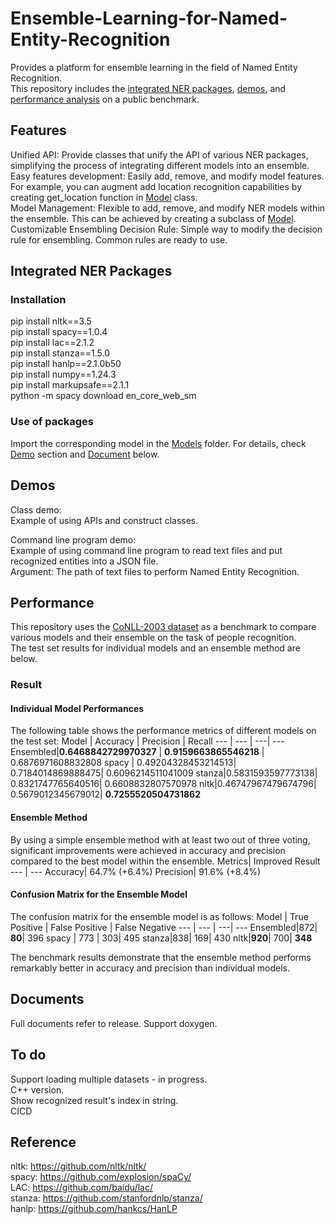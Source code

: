 # Ensemble-Learning-for-Named-Entity-Recognition
Provides a platform for ensemble learning in the field of Named Entity Recognition. \
This repository includes the [integrated NER packages](#integrated-ner-packages), [demos](#demos), and [performance analysis](#performance) on a public benchmark.

## Features
Unified API: Provide classes that unify the API of various NER packages, simplifying the process of integrating different models into an ensemble. \
Easy features development: Easily add, remove, and modify model features. For example, you can augment add location recognition capabilities by creating get_location function in [Model](Models) class. \
Model Management: Flexible to add, remove, and modify NER models within the ensemble. This can be achieved by creating a subclass of [Model](Models). \
Customizable Ensembling Decision Rule: Simple way to modify the decision rule for ensembling. Common rules are ready to use.

## Integrated NER Packages
### Installation
pip install nltk==3.5\
pip install spacy==1.0.4\
pip install lac==2.1.2\
pip install stanza==1.5.0\
pip install hanlp==2.1.0b50\
pip install numpy==1.24.3\
pip install markupsafe==2.1.1\
python -m spacy download en_core_web_sm

### Use of packages
Import the corresponding model in the [Models](Models) folder. For details, check [Demo](#demos) section and [Document](#documents) below.

## Demos
Class demo: \
Example of using APIs and construct classes.

Command line program demo: \
Example of using command line program to read text files and put recognized entities into a JSON file. \
Argument: The path of text files to perform Named Entity Recognition.

## Performance 
This repository uses the [CoNLL-2003 dataset](https://huggingface.co/datasets/tner/conll2003) as a benchmark to compare various models and their ensemble on the task of people recognition. \
The test set results for individual models and an ensemble method are below.

### Result
#### Individual Model Performances
The following table shows the performance metrics of different models on the test set:
 Model      | Accuracy | Precision  | Recall
 --- | --- | ---| ---
 Ensembled|**0.6468842729970327** | **0.9159663865546218** | 0.6876971608832808
 spacy      | 0.49204328453214513| 0.7184014869888475| 0.6096214511041009 
stanza|0.5831593597773138| 0.8321747765640516| 0.6608832807570978
nltk|0.46747967479674796| 0.5679012345679012| **0.7255520504731862**

#### Ensemble Method
By using a simple ensemble method with at least two out of three voting, significant improvements were achieved in accuracy and precision compared to the best model within the ensemble.
Metrics|	Improved Result
 --- | --- 
Accuracy|	64.7% (+6.4%)
Precision|	91.6% (+8.4%)

#### Confusion Matrix for the Ensemble Model
The confusion matrix for the ensemble model is as follows:
 Model      | True Positive | False Positive  | False Negative
 --- | --- | ---| ---
 Ensembled|872| **80**| 396
 spacy      | 773 | 303| 495 
stanza|838| 169| 430
nltk|**920**| 700| **348**

The benchmark results demonstrate that the ensemble method performs remarkably better in accuracy and precision than individual models. 

## Documents
Full documents refer to release. 
Support doxygen.

## To do
Support loading multiple datasets - in progress. \
C++ version. \
Show recognized result's index in string. \
CICD

## Reference
nltk: https://github.com/nltk/nltk/ \
spacy: https://github.com/explosion/spaCy/ \
LAC: https://github.com/baidu/lac/ \
stanza: https://github.com/stanfordnlp/stanza/ \
hanlp: https://github.com/hankcs/HanLP
